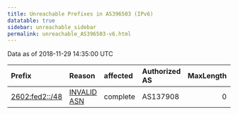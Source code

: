 ```yaml
---
title: Unreachable Prefixes in AS396503 (IPv6)
datatable: true
sidebar: unreachable_sidebar
permalink: unreachable_AS396503-v6.html
---
```


Data as of 2018-11-29 14:35:00 UTC


<div class="datatable-begin"></div>

| Prefix                                                 | Reason                                                                                                 | affected   | Authorized AS   |   MaxLength | Anchor                           |   unreachable /48s |
|:-------------------------------------------------------|:-------------------------------------------------------------------------------------------------------|:-----------|:----------------|------------:|:---------------------------------|-------------------:|
| [2602:fed2::/48](https://stat.ripe.net/2602:fed2::/48) | [INVALID ASN](https://rpki-validator.ripe.net/announcement-preview?asn=AS396503&prefix=2602:fed2::/48) | complete   | AS137908        |           0 | [ARIN](unreachable_ARIN-v6.html) |                  1 |

<div class="datatable-end"></div>